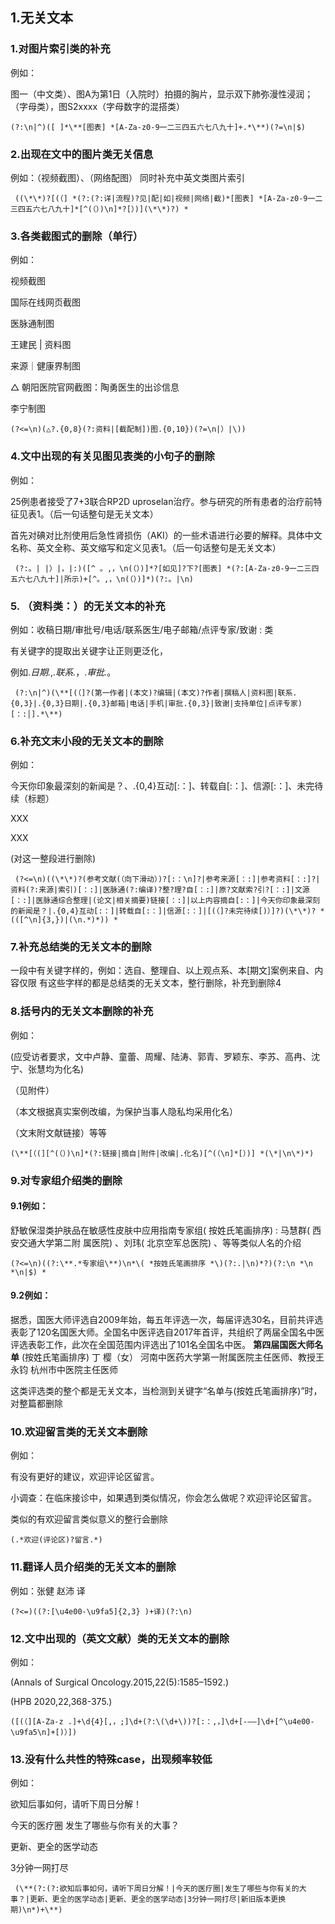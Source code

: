 ## 1.无关文本

### 1.对图片索引类的补充 

例如：

图一（中文类）、图A为第1日（入院时）拍摄的胸片，显示双下肺弥漫性浸润；（字母类），图S2xxxx（字母数字的混搭类）

```
(?:\n|^)([ ]*\**[图表] *[A-Za-z0-9一二三四五六七八九十]+.*\**)(?=\n|$) 
```

### 2.出现在文中的图片类无关信息 

例如：（视频截图）、（网络配图） 同时补充中英文类图片索引

```
 ((\*\*)?[(（] *(?:(?:详|流程)?见|配|如|视频|网络|截)*[图表] *[A-Za-z0-9一二三四五六七八九十]*[^(（）)\n]*?[）)](\*\*)?) *
```

### 3.各类截图式的删除（单行） 

例如：

视频截图

 国际在线网页截图 

医脉通制图 

王建民 | 资料图 

来源｜健康界制图 

△ 朝阳医院官网截图：陶勇医生的出诊信息 

李宁制图 

```
(?<=\n)(△?.{0,8}(?:资料|[截配制])图.{0,10})(?=\n|）|\)) 
```

### 4.文中出现的有关见图见表类的小句子的删除 

例如：

 25例患者接受了7+3联合RP2D uproselan治疗。参与研究的所有患者的治疗前特征见表1。（后一句话整句是无关文本）

 首先对碘对比剂使用后急性肾损伤（AKI）的一些术语进行必要的解释。具体中文名称、英文全称、英文缩写和定义见表1。（后一句话整句是无关文本） 

```
 (?:。| |）|，|:)([^ 。,，\n(（）)]*?[如见]?下?[图表] *(?:[A-Za-z0-9一二三四五六七八九十]|所示)+[^。,，\n(（）)]*)(?:。|\n) 
```

### 5. （资料类：）的无关文本的补充 

例如：收稿日期/审批号/电话/联系医生/电子邮箱/点评专家/致谢 : 类 

有关键字的提取出关键字让正则更泛化，

例如.*日期.*,.*联系.*，.*审批.*。 

```
 (?:\n|^)(\**[(（]?(第一作者|(本文)?编辑|(本文)?作者|撰稿人|资料图|联系.{0,3}|.{0,3}日期|.{0,3}邮箱|电话|手机|审批.{0,3}|致谢|支持单位|点评专家)[：:│].*\**) 
```

### 6.补充文末小段的无关文本的删除 

例如： 

今天你印象最深刻的新闻是？、.{0,4}互动[:：]、转载自[:：]、信源[:：]、未完待续（标题）

XXX 

XXX

(对这一整段进行删除) 

```
 (?<=\n)((\*\*)?(参考文献(（向下滑动）)?[:：\n]?|参考来源[：:]|参考资料[：:]?|资料(?:来源|索引)[：:]|医脉通(?:编译)?整?理?自[：:]|原?文献索?引?[：:]|文源[：:]|医脉通综合整理|(论文|相关摘要)链接[：:]|以上内容摘自[:：]|今天你印象最深刻的新闻是？|.{0,4}互动[:：]|转载自[:：]|信源[:：]|[(（]?未完待续[)）]?)(\*\*)? *(([^\n]{3,})|(\n.*)*)) *
```

### 7.补充总结类的无关文本的删除

一段中有关键字样的，例如：选自、整理自、以上观点系、本[期文]案例来自、内容仅限 有这些字样的都是总结类的无关文本，整行删除，补充到删除4 

### 8.括号内的无关文本删除的补充 

例如：

(应受访者要求，文中卢静、童蕾、周耀、陆涛、郭青、罗颖东、李苏、高冉、沈宁、张慧均为化名) 

（见附件） 

（本文根据真实案例改编，为保护当事人隐私均采用化名） 

（文末附文献链接）等等

```
(\**[（(][^(（）)\n]*(?:链接|摘自|附件|改编|.化名)[^(（\n]*[）)] *(\*|\n\*)*) 
```

### 9.对专家组介绍类的删除 

#### 9.1例如：

 舒敏保湿类护肤品在敏感性皮肤中应用指南专家组( 按姓氏笔画排序) : 马慧群( 西安交通大学第二附 属医院) 、刘玮( 北京空军总医院) 、等等类似人名的介绍 

```
(?<=\n)((?:\**.*专家组\**)\n*\( *按姓氏笔画排序 *\)(?:.|\n)*?)(?:\n *\n *\n|$) *
```

#### 9.2例如： 

据悉，国医大师评选自2009年始，每五年评选一次，每届评选30名，目前共评选表彰了120名国医大师。全国名中医评选自2017年首评，共组织了两届全国名中医评选表彰工作，此次在全国范围内评选出了101名全国名中医。 **第四届国医大师名单** (按姓氏笔画排序) 丁 樱（女） 河南中医药大学第一附属医院主任医师、教授王永钧 杭州市中医院主任医师 

这类评选类的整个都是无关文本，当检测到关键字“名单与(按姓氏笔画排序)”时，对整篇都删除 

### 10.欢迎留言类的无关文本删除 

例如： 

有没有更好的建议，欢迎评论区留言。 

小调查：在临床接诊中，如果遇到类似情况，你会怎么做呢？欢迎评论区留言。 

类似的有欢迎留言类似意义的整行会删除

```
(.*欢迎(评论区)?留言.*)
```

### 11.翻译人员介绍类的无关文本的删除

 例如：张健 赵沛 译 

```
(?<=)((?:[\u4e00-\u9fa5]{2,3} )+译)(?:\n) 
```

### 12.文中出现的（英文文献）类的无关文本的删除 

例如： 

(Annals of Surgical Oncology.2015,22(5):1585–1592.)

 (HPB 2020,22,368-375.) 

```
([(（][A-Za-z .]+\d{4}[,，;]\d+(?:\(\d+\))?[:：,，]\d+[-–—]\d+[^\u4e00-\u9fa5\n]+[)）]) 
```

### 13.没有什么共性的特殊case，出现频率较低 

例如： 

欲知后事如何，请听下周日分解！ 

今天的医疗圈 发生了哪些与你有关的大事？ 

更新、更全的医学动态 

3分钟一网打尽 

```
 (\**(?:(?:欲知后事如何，请听下周日分解！|今天的医疗圈|发生了哪些与你有关的大事？|更新、更全的医学动态|更新、更全的医学动态|3分钟一网打尽|新旧版本更换期)\n*)+\**)
```

